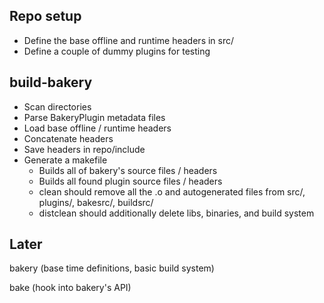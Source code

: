 
## Repo setup

* Define the base offline and runtime headers in src/
* Define a couple of dummy plugins for testing

## build-bakery

* Scan directories
* Parse BakeryPlugin metadata files
* Load base offline / runtime headers
* Concatenate headers
* Save headers in repo/include
* Generate a makefile
    * Builds all of bakery's source files / headers
    * Builds all found plugin source files / headers
    * clean should remove all the .o and autogenerated files from src/,
      plugins/, bakesrc/, buildsrc/
    * distclean should additionally delete libs, binaries, and build system

## Later

bakery (base time definitions, basic build system)

bake (hook into bakery's API)

